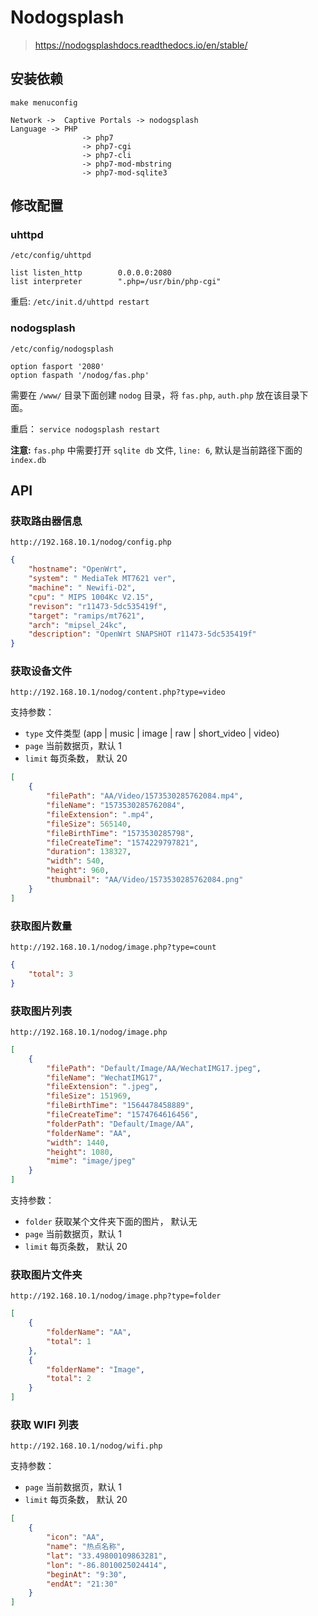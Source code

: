 # Nodogsplash

> <https://nodogsplashdocs.readthedocs.io/en/stable/>

## 安装依赖

```shell
make menuconfig

Network ->  Captive Portals -> nodogsplash
Language -> PHP
                -> php7
                -> php7-cgi
                -> php7-cli
                -> php7-mod-mbstring
                -> php7-mod-sqlite3
```

## 修改配置

### uhttpd

`/etc/config/uhttpd`

```shell
list listen_http        0.0.0.0:2080
list interpreter        ".php=/usr/bin/php-cgi"
```

重启: `/etc/init.d/uhttpd restart`

### nodogsplash

`/etc/config/nodogsplash`

```shell
option fasport '2080'
option faspath '/nodog/fas.php'
```

需要在 `/www/` 目录下面创建 `nodog` 目录，将 `fas.php`, `auth.php` 放在该目录下面。

重启： `service nodogsplash restart`

**注意:**  `fas.php` 中需要打开 `sqlite db` 文件, `line: 6`, 默认是当前路径下面的 `index.db`

## API

### 获取路由器信息

`http://192.168.10.1/nodog/config.php`

```json
{
    "hostname": "OpenWrt",
    "system": " MediaTek MT7621 ver",
    "machine": " Newifi-D2",
    "cpu": " MIPS 1004Kc V2.15",
    "revison": "r11473-5dc535419f",
    "target": "ramips/mt7621",
    "arch": "mipsel_24kc",
    "description": "OpenWrt SNAPSHOT r11473-5dc535419f"
}
```

### 获取设备文件

`http://192.168.10.1/nodog/content.php?type=video`

支持参数：

- `type`  文件类型  (app | music | image | raw | short_video | video)
- `page` 当前数据页，默认 1
- `limit` 每页条数， 默认 20

```json
[
    {
        "filePath": "AA/Video/1573530285762084.mp4",
        "fileName": "1573530285762084",
        "fileExtension": ".mp4",
        "fileSize": 565140,
        "fileBirthTime": "1573530285798",
        "fileCreateTime": "1574229797821",
        "duration": 138327,
        "width": 540,
        "height": 960,
        "thumbnail": "AA/Video/1573530285762084.png"
    }
]
```

### 获取图片数量

`http://192.168.10.1/nodog/image.php?type=count`

```json
{
    "total": 3
}
```

### 获取图片列表

`http://192.168.10.1/nodog/image.php`

```json
[
    {
        "filePath": "Default/Image/AA/WechatIMG17.jpeg",
        "fileName": "WechatIMG17",
        "fileExtension": ".jpeg",
        "fileSize": 151969,
        "fileBirthTime": "1564478458889",
        "fileCreateTime": "1574764616456",
        "folderPath": "Default/Image/AA",
        "folderName": "AA",
        "width": 1440,
        "height": 1080,
        "mime": "image/jpeg"
    }
]
```

支持参数：

- `folder` 获取某个文件夹下面的图片， 默认无
- `page` 当前数据页，默认 1
- `limit` 每页条数， 默认 20

### 获取图片文件夹

`http://192.168.10.1/nodog/image.php?type=folder`

```json
[
    {
        "folderName": "AA",
        "total": 1
    },
    {
        "folderName": "Image",
        "total": 2
    }
]
```

### 获取 WIFI 列表

`http://192.168.10.1/nodog/wifi.php`

支持参数：

- `page` 当前数据页，默认 1
- `limit` 每页条数， 默认 20

```json
[
    {
        "icon": "AA",
        "name": "热点名称",
        "lat": "33.49800109863281",
        "lon": "-86.8010025024414",
        "beginAt": "9:30",
        "endAt": "21:30"
    }
]
```
